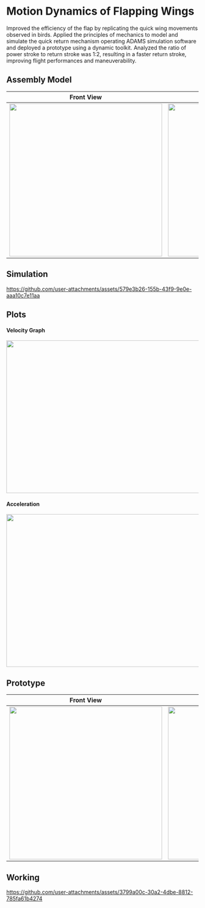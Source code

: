 # Motion Dynamics of Flapping Wings 
Improved the efficiency of the flap by replicating the quick wing movements observed in birds. Applied the principles of mechanics to model and simulate the quick return mechanism operating ADAMS simulation software and deployed a prototype using a dynamic toolkit. Analyzed the ratio of power stroke to return stroke was 1:2, resulting in a faster return stroke, improving flight performances and maneuverability.

## Assembly Model
| Front View | Isometric View |
|------------|----------------|
| <img src="https://github.com/user-attachments/assets/77ec5104-629e-40e4-872a-b412199ce581" width="400" height="400"> | <img src="https://github.com/user-attachments/assets/043cecae-17dd-4f12-b199-597519df097e" width="400" height="400"> |


## Simulation
https://github.com/user-attachments/assets/579e3b26-155b-43f9-9e0e-aaa10c7e11aa


## Plots
#### Velocity Graph
<img src="https://github.com/user-attachments/assets/afe04474-c19a-478a-b0db-b552b50de1fe" width="600" height="400">

#### Acceleration
<img src="https://github.com/user-attachments/assets/347aeb60-a8eb-4e0e-9bfd-a0d56f558374" width="600" height="400">



## Prototype
| Front View | Top View | Side View |
|------------|----------|-----------|
| <img src="https://github.com/user-attachments/assets/6d0ceb3c-b2b4-4952-b9ad-d212674c533c" width="400" height="400"> | <img src="https://github.com/user-attachments/assets/addc634d-0975-41f1-92d5-20b9d6b73e41" width="400" height="400"> | <img src="https://github.com/user-attachments/assets/5d772efa-055b-4348-b635-a2d9f7f11131" width="400" height="400"> |

## Working
https://github.com/user-attachments/assets/3799a00c-30a2-4dbe-8812-785fa61b4274


